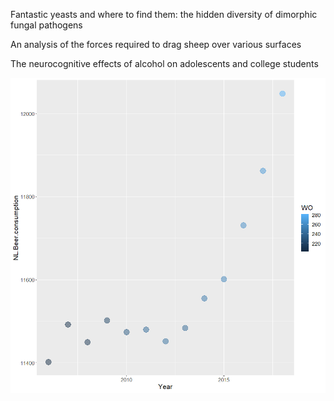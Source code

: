 Fantastic yeasts and where to find them: the hidden diversity of dimorphic fungal pathogens

An analysis of the forces required to drag sheep over various surfaces

The neurocognitive effects of alcohol on adolescents and college students

![Image](https://github.com/CillianHourican/CS_Assignment/blob/master/istherecorrelation.png)
